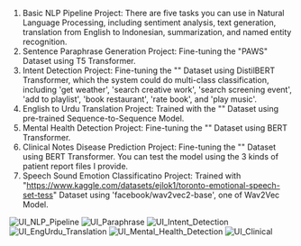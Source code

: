 1. Basic NLP Pipeline Project: There are five tasks you can use in Natural Language Processing, including sentiment analysis, text generation, translation from English to Indonesian, summarization, and named entity recognition.
2. Sentence Paraphrase Generation Project: Fine-tuning the "PAWS" Dataset using T5 Transformer.
3. Intent Detection Project: Fine-tuning the "" Dataset using DistilBERT Transformer, which the system could do multi-class classification, including 'get weather', 'search creative work', 'search screening event', 'add to playlist', 'book restaurant', 'rate book', and 'play music'.
4. English to Urdu Translation Project: Trained with the "" Dataset using pre-trained Sequence-to-Sequence Model.
5. Mental Health Detection Project: Fine-tuning the "" Dataset using BERT Transformer.
6. Clinical Notes Disease Prediction Project: Fine-tuning the "" Dataset using BERT Transformer. You can test the model using the 3 kinds of patient report files I provide.
7. Speech Sound Emotion Classificatino Project: Trained with "https://www.kaggle.com/datasets/ejlok1/toronto-emotional-speech-set-tess" Dataset using 'facebook/wav2vec2-base', one of Wav2Vec Model.

![UI_NLP_Pipeline](https://github.com/user-attachments/assets/20ff759c-9fad-4d31-9378-094c625b16cd)
![UI_Paraphrase](https://github.com/user-attachments/assets/f4f3f07b-86ef-451f-9a7b-671b6e4a8340)
![UI_Intent_Detection](https://github.com/user-attachments/assets/5b349a8d-4031-4625-b54c-84dc65a7ea6d)
![UI_EngUrdu_Translation](https://github.com/user-attachments/assets/32245823-863f-4d0c-9f21-561c9f7658ae)
![UI_Mental_Health_Detection](https://github.com/user-attachments/assets/7de82f0b-c1ea-47c6-a0e3-4bdc6c11fc79)
![UI_Clinical](https://github.com/user-attachments/assets/da41bd5e-ec62-4d84-9354-a106a081be41)
